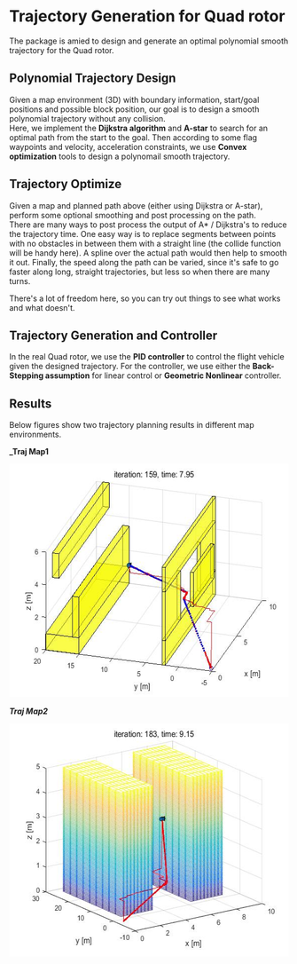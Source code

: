 # Trajectory Generation for Quad rotor
The package is amied to design and generate an optimal polynomial smooth trajectory for the Quad rotor.

Polynomial Trajectory Design
----------------------------
Given a map environment (3D) with boundary information, start/goal positions and possible block position, our goal is to design a smooth polynomial trajectory without any collision.      
Here, we implement the __Dijkstra algorithm__ and __A-star__ to search for an optimal path from the start to the goal. Then according to some flag waypoints and velocity, acceleration constraints, we use __Convex optimization__ tools to design a polynomail smooth trajectory.


Trajectory Optimize
---------------------
Given a map and planned path above (either using Dijkstra or A-star), perform some optional smoothing and post processing on the path.      
There are many ways to post process the output of A* / Dijkstra's to reduce the trajectory time. One easy way is to replace segments between points with no obstacles in between them with a straight line (the collide function will be handy here). A spline over the actual path would then help to smooth it out. Finally, the speed along the path can be varied, since it's safe to go faster along long, straight trajectories, but less so when there are many turns.
 
There's a lot of freedom here, so you can try out things to see what works and what doesn't. 


Trajectory Generation and Controller
----------------------
In the real Quad rotor, we use the __PID controller__ to control the flight vehicle given the designed trajectory. For the controller, we use either the __Back-Stepping assumption__ for linear control or __Geometric Nonlinear__ controller. 


Results
-------
Below figures show two trajectory planning results in different map environments.

**_Traj Map1**
<div align=center>
  <img width="560" height="420" src="./res/map1_res.jpg", alt="res map1"/>
</div>     

**_Traj Map2_**
<div align=center>
  <img width="560" height="420" src="./res/map2_res.jpg", alt="res map2"/>
</div>   
